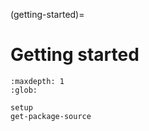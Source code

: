 (getting-started)=
# Getting started

```{toctree}
:maxdepth: 1
:glob:

setup
get-package-source
```
